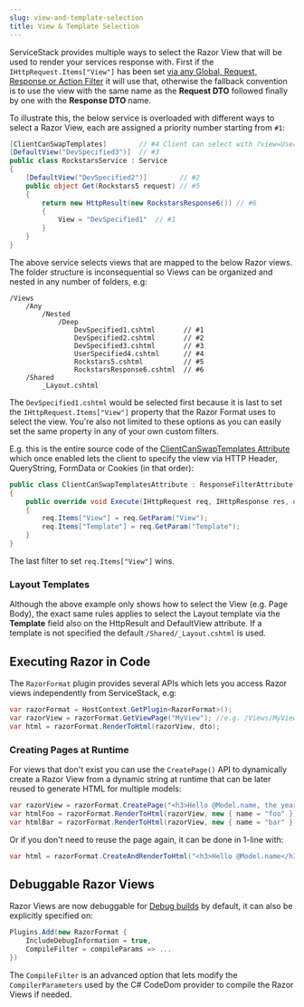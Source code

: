```yaml
---
slug: view-and-template-selection
title: View & Template Selection
---
```


ServiceStack provides multiple ways to select the Razor View that will be used to render your services response with. First if the `IHttpRequest.Items["View"]` has been set [via any Global, Request, Response or Action Filter](?/order-of-operations) it will use that, otherwise the fallback convention is to use the view with the same name as the **Request DTO** followed finally by one with the **Response DTO** name.

To illustrate this, the below service is overloaded with different ways to select a Razor View, each are assigned a priority number starting from `#1`:

```csharp
[ClientCanSwapTemplates]        // #4 Client can select with ?view=UserSpecified4
[DefaultView("DevSpecified3")]  // #3 
public class RockstarsService : Service 
{
    [DefaultView("DevSpecified2")]        // #2 
    public object Get(Rockstars5 request) // #5
    {
        return new HttpResult(new RockstarsResponse6()) // #6
        {
            View = "DevSpecified1"  // #1
        }
    }
}
```

The above service selects views that are mapped to the below Razor views. The folder structure is inconsequential so Views can be organized and nested in any number of folders, e.g:

    /Views
        /Any            
            /Nested
                /Deep
                    DevSpecified1.cshtml       // #1
                    DevSpecified2.cshtml       // #2
                    DevSpecified3.cshtml       // #3
                    UserSpecified4.cshtml      // #4
                    Rockstars5.cshtml          // #5
                    RockstarsResponse6.cshtml  // #6
        /Shared
            _Layout.cshtml

The `DevSpecified1.cshtml` would be selected first because it is last to set the `IHttpRequest.Items["View"]` property that the Razor Format uses to select the view. You're also not limited to these options as you can easily set the same property in any of your own custom filters. 

E.g. this is the entire source code of the [ClientCanSwapTemplates Attribute](https://github.com/ServiceStack/ServiceStack/blob/master/src/ServiceStack.ServiceInterface/ClientCanSwapTemplatesAttribute.cs) which once enabled lets the client to specify the view via HTTP Header, QueryString, FormData or Cookies (in that order):

```csharp
public class ClientCanSwapTemplatesAttribute : ResponseFilterAttribute
{
    public override void Execute(IHttpRequest req, IHttpResponse res, object requestDto)
    {
        req.Items["View"] = req.GetParam("View");
        req.Items["Template"] = req.GetParam("Template");
    }
}
```

The last filter to set `req.Items["View"]` wins.

### Layout Templates

Although the above example only shows how to select the View (e.g. Page Body), the exact same rules applies to select the Layout template via the **Template** field also on the HttpResult and DefaultView attribute. If a template is not specified the default `/Shared/_Layout.cshtml` is used.

## Executing Razor in Code

The `RazorFormat` plugin provides several APIs which lets you access Razor views independently from ServiceStack, e.g:

```csharp
var razorFormat = HostContext.GetPlugin<RazorFormat>();
var razorView = razorFormat.GetViewPage("MyView"); //e.g. /Views/MyView.cshtml
var html = razorFormat.RenderToHtml(razorView, dto);
```

### Creating Pages at Runtime

For views that don't exist you can use the `CreatePage()` API to dynamically create a Razor View from a dynamic string at runtime that can be later reused to generate HTML for multiple models:

```csharp
var razorView = razorFormat.CreatePage("<h3>Hello @Model.name, the year is @DateTime.Now.Year</h3>");
var htmlFoo = razorFormat.RenderToHtml(razorView, new { name = "foo" });
var htmlBar = razorFormat.RenderToHtml(razorView, new { name = "bar" });
```

Or if you don't need to reuse the page again, it can be done in 1-line with:

```csharp
var html = razorFormat.CreateAndRenderToHtml("<h3>Hello @Model.name</h3>", model: new { name = "foo" });
```

## Debuggable Razor Views

Razor Views are now debuggable for 
[Debug builds](/debugging#debugmode) by default, it can also be explicitly specified on:

```csharp
Plugins.Add(new RazorFormat {
    IncludeDebugInformation = true,
    CompileFilter = compileParams => ...
})
```

The `CompileFilter` is an advanced option that lets modify the `CompilerParameters` used by the C# CodeDom provider to compile the Razor Views if needed. 

